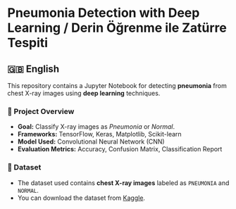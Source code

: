 # Pneumonia Detection with Deep Learning / Derin Öğrenme ile Zatürre Tespiti

## 🇬🇧 English

This repository contains a Jupyter Notebook for detecting **pneumonia** from chest X-ray images using **deep learning** techniques.

### 📌 Project Overview

- **Goal:** Classify X-ray images as *Pneumonia* or *Normal*.
- **Frameworks:** TensorFlow, Keras, Matplotlib, Scikit-learn
- **Model Used:** Convolutional Neural Network (CNN)
- **Evaluation Metrics:** Accuracy, Confusion Matrix, Classification Report

### 📁 Dataset

- The dataset used contains **chest X-ray images** labeled as `PNEUMONIA` and `NORMAL`.
- You can download the dataset from [Kaggle](https://www.kaggle.com/paultimothymooney/chest-xray-pneumonia).


